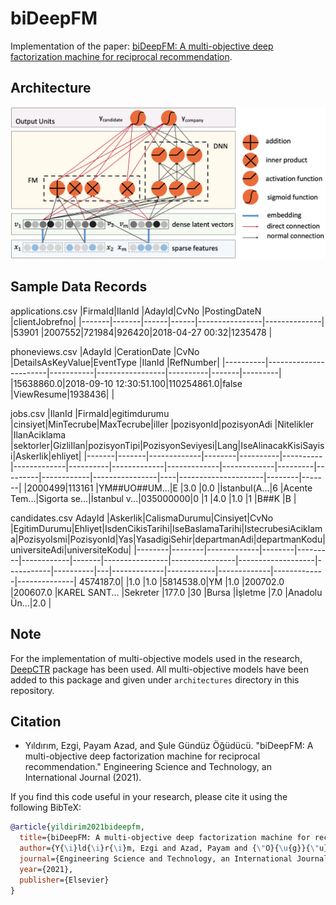 # biDeepFM
Implementation of the paper: [biDeepFM: A multi-objective deep factorization machine for reciprocal recommendation](https://www.sciencedirect.com/science/article/pii/S2215098621000744).

## Architecture
![Architecture](images/biDeepFM.png "biDeepFM")

## Sample Data Records
applications.csv
|FirmaId|IlanId |AdayId|CvNo  |PostingDateN    |clientJobrefno|
|-------|-------|------|------|----------------|--------------|
|53901  |2007552|721984|926420|2018-04-27 00:32|1235478       |

phoneviews.csv
|AdayId    |CerationDate           |CvNo       |DetailsAsKeyValue|EventType |IlanId |RefNumber|
|----------|-----------------------|-----------|-----------------|----------|-------|---------|
|15638860.0|2018-09-10 12:30:51.100|110254861.0|false            |ViewResume|1938436|         |

jobs.csv
|IlanId |FirmaId|egitimdurumu |cinsiyet|MinTecrube|MaxTecrube|iller        |pozisyonId|pozisyonAdi  |Nitelikler   |IlanAciklama |sektorler|GizliIlan|pozisyonTipi|PozisyonSeviyesi|Lang|IseAlinacakKisiSayisi|Askerlik|ehliyet|
|-------|-------|-------------|--------|----------|----------|-------------|----------|-------------|-------------|-------------|---------|---------|------------|----------------|----|---------------------|--------|-------|
|2000499|113161 |YM##UO##UM...|E       |3.0       |0.0       |İstanbul(A...|6         |Acente Tem...|Sigorta se...|İstanbul v...|035000000|0        |1           |4.0             |1.0 |1                    |B##K    |B      |


candidates.csv
AdayId   |Askerlik|CalismaDurumu|Cinsiyet|CvNo     |EgitimDurumu|Ehliyet|IsdenCikisTarihi|IseBaslamaTarihi|IstecrubesiAciklama|PozisyoIsmi|PozisyonId|Yas|YasadigiSehir|departmanAdi|departmanKodu|universiteAdi|universiteKodu|
|--------|--------|-------------|--------|---------|------------|-------|----------------|----------------|-------------------|-----------|----------|---|-------------|------------|-------------|-------------|--------------|
4574187.0|        |1.0          |1.0     |5814538.0|YM          |1.0    |200702.0        |200607.0        |KAREL SANT...      |Sekreter   |177.0     |30 |Bursa        |İşletme     |7.0          |Anadolu Ün...|2.0           |


## Note
For the implementation of multi-objective models used in the research, [DeepCTR](https://github.com/shenweichen/deepctr) package has been used. All multi-objective models have been added to this package and given under `architectures` directory in this repository.


## Citation

- Yıldırım, Ezgi, Payam Azad, and Şule Gündüz Öğüdücü. "biDeepFM: A multi-objective deep factorization machine for reciprocal recommendation." Engineering Science and Technology, an International Journal (2021).


If you find this code useful in your research, please cite it using the following BibTeX:

```bibtex
@article{yildirim2021bideepfm,
  title={biDeepFM: A multi-objective deep factorization machine for reciprocal recommendation},
  author={Y{\i}ld{\i}r{\i}m, Ezgi and Azad, Payam and {\"O}{\u{g}}{\"u}d{\"u}c{\"u}, {\c{S}}ule G{\"u}nd{\"u}z},
  journal={Engineering Science and Technology, an International Journal},
  year={2021},
  publisher={Elsevier}
}
```
